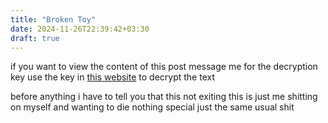 ```yaml
---
title: "Broken Toy"
date: 2024-11-26T22:39:42+03:30
draft: true
---
```


if you want to view the content of this post message me for the decryption key
use the key in [this website](https://www.devglan.com/online-tools/text-encryption-decryption) to decrypt the text

before anything i have to tell you that this not exiting this is just me shitting on myself and wanting to die nothing special
just the same usual shit

